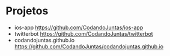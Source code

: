 # Projetos

- ios-app https://github.com/CodandoJuntas/ios-app
- twitterbot https://github.com/CodandoJuntas/twitterbot
- codandojuntas.github.io https://github.com/CodandoJuntas/codandojuntas.github.io
